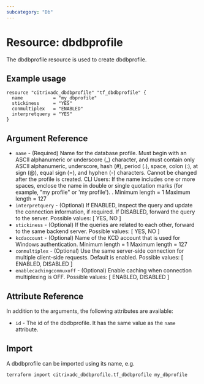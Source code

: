 ```yaml
---
subcategory: "Db"
---
```


# Resource: dbdbprofile

The dbdbprofile resource is used to create dbdbprofile.


## Example usage

```hcl
resource "citrixadc_dbdbprofile" "tf_dbdbprofile" {
  name           = "my_dbprofile"
  stickiness     = "YES"
  conmultiplex   = "ENABLED"
  interpretquery = "YES"
}
```


## Argument Reference

* `name` - (Required) Name for the database profile. Must begin with an ASCII alphanumeric or underscore (_) character, and must contain only ASCII alphanumeric, underscore, hash (#), period (.), space, colon (:), at sign (@), equal sign (=), and hyphen (-) characters. Cannot be changed after the profile is created. CLI Users: If the name includes one or more spaces, enclose the name in double or single quotation marks (for example, "my profile" or 'my profile'). . Minimum length =  1 Maximum length =  127
* `interpretquery` - (Optional) If ENABLED, inspect the query and update the connection information, if required. If DISABLED, forward the query to the server. Possible values: [ YES, NO ]
* `stickiness` - (Optional) If the queries are related to each other, forward to the same backend server. Possible values: [ YES, NO ]
* `kcdaccount` - (Optional) Name of the KCD account that is used for Windows authentication. Minimum length =  1 Maximum length =  127
* `conmultiplex` - (Optional) Use the same server-side connection for multiple client-side requests. Default is enabled. Possible values: [ ENABLED, DISABLED ]
* `enablecachingconmuxoff` - (Optional) Enable caching when connection multiplexing is OFF. Possible values: [ ENABLED, DISABLED ]


## Attribute Reference

In addition to the arguments, the following attributes are available:

* `id` - The id of the dbdbprofile. It has the same value as the `name` attribute.


## Import

A dbdbprofile can be imported using its name, e.g.

```shell
terraform import citrixadc_dbdbprofile.tf_dbdbprofile my_dbprofile
```
